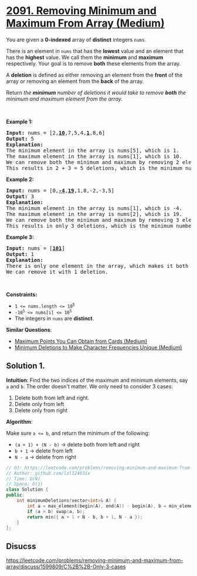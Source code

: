 # [2091. Removing Minimum and Maximum From Array (Medium)](https://leetcode.com/problems/removing-minimum-and-maximum-from-array/)

<p>You are given a <strong>0-indexed</strong> array of <strong>distinct</strong> integers <code>nums</code>.</p>

<p>There is an element in <code>nums</code> that has the <strong>lowest</strong> value and an element that has the <strong>highest</strong> value. We call them the <strong>minimum</strong> and <strong>maximum</strong> respectively. Your goal is to remove <strong>both</strong> these elements from the array.</p>

<p>A <strong>deletion</strong> is defined as either removing an element from the <strong>front</strong> of the array or removing an element from the <strong>back</strong> of the array.</p>

<p>Return <em>the <strong>minimum</strong> number of deletions it would take to remove <strong>both</strong> the minimum and maximum element from the array.</em></p>

<p>&nbsp;</p>
<p><strong>Example 1:</strong></p>

<pre><strong>Input:</strong> nums = [2,<u><strong>10</strong></u>,7,5,4,<u><strong>1</strong></u>,8,6]
<strong>Output:</strong> 5
<strong>Explanation:</strong> 
The minimum element in the array is nums[5], which is 1.
The maximum element in the array is nums[1], which is 10.
We can remove both the minimum and maximum by removing 2 elements from the front and 3 elements from the back.
This results in 2 + 3 = 5 deletions, which is the minimum number possible.
</pre>

<p><strong>Example 2:</strong></p>

<pre><strong>Input:</strong> nums = [0,<u><strong>-4</strong></u>,<u><strong>19</strong></u>,1,8,-2,-3,5]
<strong>Output:</strong> 3
<strong>Explanation:</strong> 
The minimum element in the array is nums[1], which is -4.
The maximum element in the array is nums[2], which is 19.
We can remove both the minimum and maximum by removing 3 elements from the front.
This results in only 3 deletions, which is the minimum number possible.
</pre>

<p><strong>Example 3:</strong></p>

<pre><strong>Input:</strong> nums = [<u><strong>101</strong></u>]
<strong>Output:</strong> 1
<strong>Explanation:</strong>  
There is only one element in the array, which makes it both the minimum and maximum element.
We can remove it with 1 deletion.
</pre>

<p>&nbsp;</p>
<p><strong>Constraints:</strong></p>

<ul>
	<li><code>1 &lt;= nums.length &lt;= 10<sup>5</sup></code></li>
	<li><code>-10<sup>5</sup> &lt;= nums[i] &lt;= 10<sup>5</sup></code></li>
	<li>The integers in <code>nums</code> are <strong>distinct</strong>.</li>
</ul>


**Similar Questions**:
* [Maximum Points You Can Obtain from Cards (Medium)](https://leetcode.com/problems/maximum-points-you-can-obtain-from-cards/)
* [Minimum Deletions to Make Character Frequencies Unique (Medium)](https://leetcode.com/problems/minimum-deletions-to-make-character-frequencies-unique/)

## Solution 1.

**Intuition**: Find the two indices of the maximum and minimum elements, say `a` and `b`. The order doesn't matter. We only need to consider 3 cases:
1. Delete both from left and right.
2. Delete only from left
3. Delete only from right

**Algorithm**:

Make sure `a <= b`, and return the minimum of the following:
* `(a + 1) + (N - b)` -> delete both from left and right
* `b + 1` -> delete from left
* `N - a` -> delete from right

```cpp
// OJ: https://leetcode.com/problems/removing-minimum-and-maximum-from-array/
// Author: github.com/lzl124631x
// Time: O(N)
// Space: O(1)
class Solution {
public:
    int minimumDeletions(vector<int>& A) {
        int a = max_element(begin(A), end(A)) - begin(A), b = min_element(begin(A), end(A)) - begin(A), N = A.size();
        if (a > b) swap(a, b);
        return min({ a + 1 + N - b, b + 1, N - a });
    }
};
```

## Disucss

https://leetcode.com/problems/removing-minimum-and-maximum-from-array/discuss/1599809/C%2B%2B-Only-3-cases